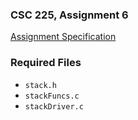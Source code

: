 ### CSC 225, Assignment 6

[Assignment Specification](http://users.csc.calpoly.edu/~cesiu/csc225/assignments/asgn6.pdf)

### Required Files
* `stack.h`
* `stackFuncs.c`
* `stackDriver.c`
